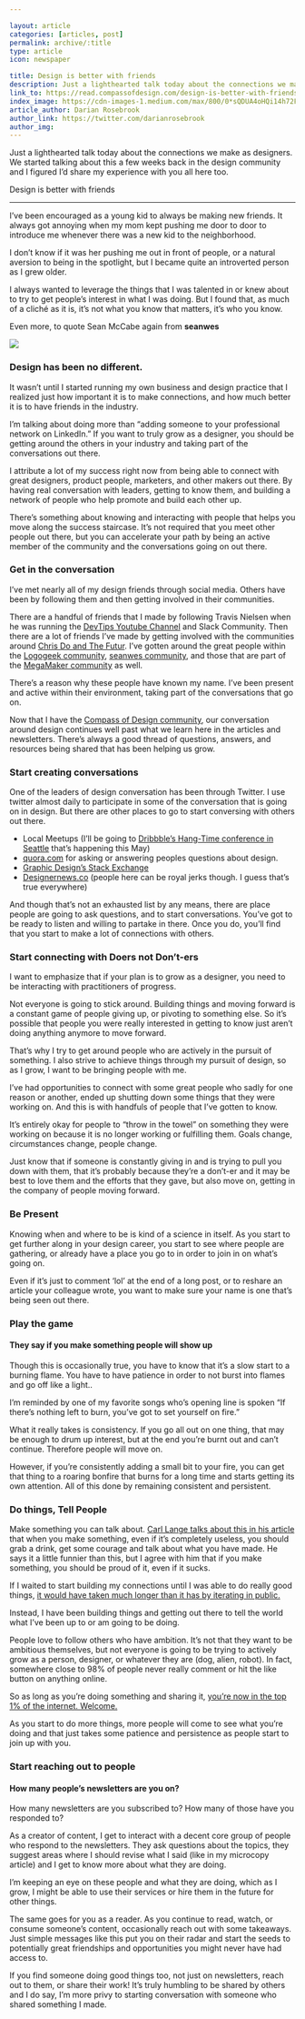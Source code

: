 ```yaml
---

layout: article
categories: [articles, post]
permalink: archive/:title
type: article
icon: newspaper

title: Design is better with friends
description: Just a lighthearted talk today about the connections we make as designers. We started talking about this a few weeks back in the design community and I figured I’d share my experience with you all here too.
link_to: https://read.compassofdesign.com/design-is-better-with-friends-279494355d52
index_image: https://cdn-images-1.medium.com/max/800/0*sQDUA4oHQi14h72F.PNG
article_author: Darian Rosebrook
author_link: https://twitter.com/darianrosebrook
author_img:
---
```


Just a lighthearted talk today about the connections we make as designers. We
started talking about this a few weeks back in the design community and I
figured I’d share my experience with you all here too.

Design is better with friends

*****

I’ve been encouraged as a young kid to always be making new friends. It always
got annoying when my mom kept pushing me door to door to introduce me whenever
there was a new kid to the neighborhood.

I don’t know if it was her pushing me out in front of people, or a natural
aversion to being in the spotlight, but I became quite an introverted person as
I grew older.

I always wanted to leverage the things that I was talented in or knew about to
try to get people’s interest in what I was doing. But I found that, as much of a
cliché as it is, it’s not what you know that matters, it’s who you know.

Even more, to quote Sean McCabe again from **seanwes**

![](https://cdn-images-1.medium.com/max/800/0*sQDUA4oHQi14h72F.PNG)

### Design has been no different.

It wasn’t until I started running my own business and design practice that I
realized just how important it is to make connections, and how much better it is
to have friends in the industry.

I’m talking about doing more than “adding someone to your professional network
on LinkedIn.” If you want to truly grow as a designer, you should be getting
around the others in your industry and taking part of the conversations out
there.

I attribute a lot of my success right now from being able to connect with great
designers, product people, marketers, and other makers out there. By having real
conversation with leaders, getting to know them, and building a network of
people who help promote and build each other up.

There’s something about knowing and interacting with people that helps you move
along the success staircase. It’s not required that you meet other people out
there, but you can accelerate your path by being an active member of the
community and the conversations going on out there.

### Get in the conversation

I’ve met nearly all of my design friends through social media. Others have been
by following them and then getting involved in their communities.

There are a handful of friends that I made by following Travis Nielsen when he
was running the [DevTips Youtube
Channel](https://el2.convertkit-mail2.com/c/preview/pxtehq/aHR0cHM6Ly93d3cueW91dHViZS5jb20vdXNlci9EZXZUaXBzRm9yRGVzaWduZXJz)
and Slack Community. Then there are a lot of friends I’ve made by getting
involved with the communities around [Chris Do and The
Futur](https://el2.convertkit-mail2.com/c/preview/x6cph3/aHR0cHM6Ly93d3cueW91dHViZS5jb20vdXNlci9UaGVTa29vbFJvY2tz).
I’ve gotten around the great people within the [Logogeek
community](https://el2.convertkit-mail2.com/c/preview/6zseho/aHR0cHM6Ly9sb2dvZ2Vlay51ay8=),
[seanwes
community](https://el2.convertkit-mail2.com/c/preview/kgamh2/aHR0cHM6Ly9zZWFud2VzLmNvbQ==),
and those that are part of the [MegaMaker
community](https://el2.convertkit-mail2.com/c/preview/59bvh8/aHR0cDovL21lZ2FtYWtlci5jbw==)
as well.

There’s a reason why these people have known my name. I’ve been present and
active within their environment, taking part of the conversations that go on.

Now that I have the [Compass of Design
community](https://el2.convertkit-mail2.com/c/preview/22h2h9/aHR0cHM6Ly9jb21wYXNzb2ZkZXNpZ24uY29tL2NvbW11bml0eQ==),
our conversation around design continues well past what we learn here in the
articles and newsletters. There’s always a good thread of questions, answers,
and resources being shared that has been helping us grow.

### Start creating conversations

One of the leaders of design conversation has been through Twitter. I use
twitter almost daily to participate in some of the conversation that is going on
in design. But there are other places to go to start conversing with others out
there.

* Local Meetups (I’ll be going to [Dribbble’s Hang-Time conference in
Seattle](https://el2.convertkit-mail2.com/c/preview/qxu8h8/aHR0cHM6Ly9kcmliYmJsZS5jb20vc2hvdHMvNDI0ODQ5My1IYW5nLVRpbWUtU2VhdHRsZS1BZnRlci1QYXJ0eQ==)
that’s happening this May)
* [quora.com](https://el2.convertkit-mail2.com/c/preview/gxinhw/aHR0cDovL3F1b3JhLmNvbQ==)
for asking or answering peoples questions about design.
* [Graphic Design’s Stack
Exchange](https://el2.convertkit-mail2.com/c/preview/9dfzhd/aHR0cHM6Ly9ncmFwaGljZGVzaWduLnN0YWNrZXhjaGFuZ2UuY29tLw==)
* [Designernews.co](https://el2.convertkit-mail2.com/c/preview/30tphd/aHR0cDovL2Rlc2lnbmVybmV3cy5jbw==)
(people here can be royal jerks though. I guess that’s true everywhere)

And though that’s not an exhausted list by any means, there are place people are
going to ask questions, and to start conversations. You’ve got to be ready to
listen and willing to partake in there. Once you do, you’ll find that you start
to make a lot of connections with others.

### Start connecting with Doers not Don’t-ers

I want to emphasize that if your plan is to grow as a designer, you need to be
interacting with practitioners of progress.

Not everyone is going to stick around. Building things and moving forward is a
constant game of people giving up, or pivoting to something else. So it’s
possible that people you were really interested in getting to know just aren’t
doing anything anymore to move forward.

That’s why I try to get around people who are actively in the pursuit of
something. I also strive to achieve things through my pursuit of design, so as I
grow, I want to be bringing people with me.

I’ve had opportunities to connect with some great people who sadly for one
reason or another, ended up shutting down some things that they were working on.
And this is with handfuls of people that I’ve gotten to know.

It’s entirely okay for people to “throw in the towel” on something they were
working on because it is no longer working or fulfilling them. Goals change,
circumstances change, people change.

Just know that if someone is constantly giving in and is trying to pull you down
with them, that it’s probably because they’re a don’t-er and it may be best to
love them and the efforts that they gave, but also move on, getting in the
company of people moving forward.

### Be Present

Knowing when and where to be is kind of a science in itself. As you start to get
further along in your design career, you start to see where people are
gathering, or already have a place you go to in order to join in on what’s going
on.

Even if it’s just to comment ‘lol’ at the end of a long post, or to reshare an
article your colleague wrote, you want to make sure your name is one that’s
being seen out there.

### Play the game

#### They say if you make something people will show up

Though this is occasionally true, you have to know that it’s a slow start to a
burning flame. You have to have patience in order to not burst into flames and
go off like a light..

I’m reminded by one of my favorite songs who’s opening line is spoken “If
there’s nothing left to burn, you’ve got to set yourself on fire.”

What it really takes is consistency. If you go all out on one thing, that may be
enough to drum up interest, but at the end you’re burnt out and can’t continue.
Therefore people will move on.

However, if you’re consistently adding a small bit to your fire, you can get
that thing to a roaring bonfire that burns for a long time and starts getting
its own attention. All of this done by remaining consistent and persistent.

### Do things, Tell People

Make something you can talk about. [Carl Lange talks about this in his
article](https://el2.convertkit-mail2.com/c/preview/nrcohq/aHR0cHM6Ly9jYXJsLmZsYXguaWUvZG90aGluZ3N0ZWxscGVvcGxlLmh0bWw=)
that when you make something, even if it’s completely useless, you should grab a
drink, get some courage and talk about what you have made. He says it a little
funnier than this, but I agree with him that if you make something, you should
be proud of it, even if it sucks.

If I waited to start building my connections until I was able to do really good
things, [it would have taken much longer than it has by iterating in
public.](https://el2.convertkit-mail2.com/c/preview/4osvh7/aHR0cHM6Ly9yZWFkLmNvbXBhc3NvZmRlc2lnbi5jb20vaXRlcmF0ZS1pbi1wdWJsaWMtY2xvc2luZy10aGUtZ2FwLWZyb20taWRlYS10by1leGVjdXRpb24tZGJiN2MyZDZjMzk1P3NvdXJjZT11c2VyX3Byb2ZpbGUtLS0tLS0tLS00OC0tLS0tLS0tLS0tLS0tLS0=)

Instead, I have been building things and getting out there to tell the world
what I’ve been up to or am going to be doing.

People love to follow others who have ambition. It’s not that they want to be
ambitious themselves, but not everyone is going to be trying to actively grow as
a person, designer, or whatever they are (dog, alien, robot). In fact, somewhere
close to 98% of people never really comment or hit the like button on anything
online.

So as long as you’re doing something and sharing it, [you’re now in the top 1%
of the internet.
Welcome.](https://el2.convertkit-mail2.com/c/preview/wea2h6/aHR0cHM6Ly9tZWRpdW0uY29tL0BrZXlTcGFyay93ZWxjb21lLXRvLXRoZS0xLW9mLXRoZS1pbnRlcm5ldC1hMThjOGE3MmYwYmMjLnQ3YTlzenBmdg==)

As you start to do more things, more people will come to see what you’re doing
and that just takes some patience and persistence as people start to join up
with you.

### Start reaching out to people

#### How many people’s newsletters are you on?

How many newsletters are you subscribed to? How many of those have you responded
to?

As a creator of content, I get to interact with a decent core group of people
who respond to the newsletters. They ask questions about the topics, they
suggest areas where I should revise what I said (like in my microcopy article)
and I get to know more about what they are doing.

I’m keeping an eye on these people and what they are doing, which as I grow, I
might be able to use their services or hire them in the future for other things.

The same goes for you as a reader. As you continue to read, watch, or consume
someone’s content, occasionally reach out with some takeaways. Just simple
messages like this put you on their radar and start the seeds to potentially
great friendships and opportunities you might never have had access to.

If you find someone doing good things too, not just on newsletters, reach out to
them, or share their work! It’s truly humbling to be shared by others and I do
say, I’m more privy to starting conversation with someone who shared something I
made.
